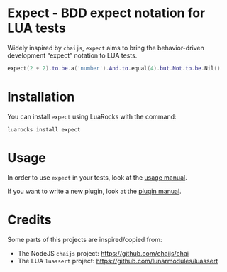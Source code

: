 # Expect - BDD expect notation for LUA tests

Widely inspired by `chaijs`, `expect` aims to bring the behavior-driven development “expect” notation to LUA tests.

```lua
expect(2 + 2).to.be.a('number').And.to.equal(4).but.Not.to.be.Nil()
```

# Installation

You can install `expect` using LuaRocks with the command:

```shell
luarocks install expect
```

# Usage

In order to use `expect` in your tests, look at the [usage manual](doc/usage.md).

If you want to write a new plugin, look at the [plugin manual](doc/plugin.md).

# Credits

Some parts of this projects are inspired/copied from:

- The NodeJS `chaijs` project: https://github.com/chaijs/chai
- The LUA `luassert` project: https://github.com/lunarmodules/luassert
